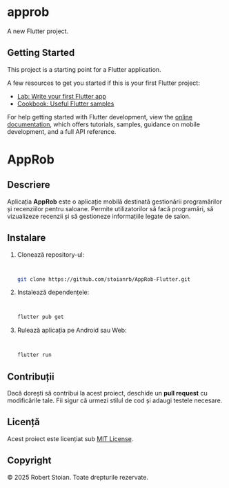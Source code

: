 # approb

A new Flutter project.

## Getting Started

This project is a starting point for a Flutter application.

A few resources to get you started if this is your first Flutter project:

- [Lab: Write your first Flutter app](https://docs.flutter.dev/get-started/codelab)
- [Cookbook: Useful Flutter samples](https://docs.flutter.dev/cookbook)

For help getting started with Flutter development, view the
[online documentation](https://docs.flutter.dev/), which offers tutorials,
samples, guidance on mobile development, and a full API reference.


# AppRob
 


 

## Descriere
 

Aplicația **AppRob** este o aplicație mobilă destinată gestionării programărilor și recenziilor pentru saloane. Permite utilizatorilor să facă programări, să vizualizeze recenzii și să gestioneze informațiile legate de salon.
 


 

## Instalare
 

1. Clonează repository-ul:
 

    ```bash
 

    git clone https://github.com/stoianrb/AppRob-Flutter.git
 

    ```
 

2. Instalează dependențele:
 

    ```bash
 

    flutter pub get
 

    ```
 


 

3. Rulează aplicația pe Android sau Web:
 

    ```bash
 

    flutter run
 

    ```
 


 

## Contribuții
 

Dacă dorești să contribui la acest proiect, deschide un **pull request** cu modificările tale. Fii sigur că urmezi stilul de cod și adaugi testele necesare.
 


 

## Licență
 

Acest proiect este licențiat sub [MIT License](LICENSE).
 


 

## Copyright
 

© 2025 Robert Stoian. Toate drepturile rezervate.
